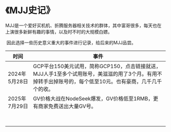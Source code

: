 # 《MJJ史记》

​	MJJ是一个爱好买机机、折腾服务器相关技术的群体，其中富哥很多，每天也在上演很多新鲜有趣的事情，以及时不时的大规模白嫖。

​	因此选择一些历史意义重大的事件进行记录，给后来的MJJ品尝。

| 时间          | 事件                                                         |
| ------------- | ------------------------------------------------------------ |
| 2024年5月28日 | GCP平台150美元试用，简称GCP150，点击链接就送，MJJ人手1至多个试用账号，美滋滋的用了3个月。有用不掉转手出掉账号的，每个低至10元。也有豪商，几千几千个的收。 |
| 2025年7月29日 | GV价格大战在NodeSeek爆发，GV价格低至1RMB，更有商家免费送出大量GV号。 |
|               |                                                              |
|               |                                                              |
|               |                                                              |
|               |                                                              |
|               |                                                              |
|               |                                                              |
|               |                                                              |
|               |                                                              |
